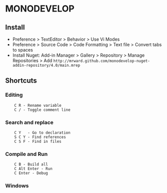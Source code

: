 # MONODEVELOP

## Install
* Preference > TextEditor > Behavior > Use Vi Modes
* Preference > Source Code > Code Formatting > Text file > Convert tabs to spaces
* Install Nuget: Add-in Manager > Gallery > Repository > Manage Repositories > Add `http://mrward.github.com/monodevelop-nuget-addin-repository/4.0/main.mrep`

## Shortcuts

### Editing
```
    C R - Rename variable
    C / - Toggle comment line
```

### Search and replace

```
    C Y   - Go to declaration
    S C Y - Find references
    C S F - Find in files
```

### Compile and Run
```
    C B - Build all
    C Alt Enter - Run
    C Enter - Debug
```

### Windows

```
```

